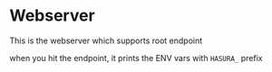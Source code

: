 # Webserver

This is the webserver which supports root endpoint

when you hit the endpoint, it prints the ENV vars with `HASURA_` prefix
